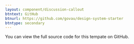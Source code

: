 ```yaml
---
layout: component/discussion-callout
btntext: GitHub
btnurl: https://github.com/govau/design-system-starter
btntype: secondary
---
```


 You can view the full source code for this tempate on GitHub.